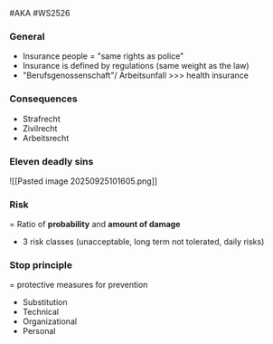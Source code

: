 #AKA #WS2526
### General
- Insurance people = "same rights as police"
- Insurance is defined by regulations (same weight as the law)
- "Berufsgenossenschaft"/ Arbeitsunfall >>> health insurance
### Consequences 
- Strafrecht
- Zivilrecht
- Arbeitsrecht
### Eleven deadly sins
![[Pasted image 20250925101605.png]]
### Risk
= Ratio of **probability** and **amount of damage**
- 3 risk classes (unacceptable, long term not tolerated, daily risks)
### Stop principle
= protective measures for prevention
- Substitution
- Technical
- Organizational
- Personal